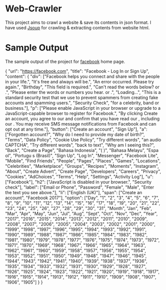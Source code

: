 # Web-Crawler
This project aims to crawl a website & save its contents in json format. I have used [Jsoup](https://jsoup.org/) for crawling & extracting contents from website html. 

# Sample Output 
The sample output of the project for [facebook](https://facebook.com) home page.

{
    "url": "https://facebook.com",
    "title": "Facebook - Log In or Sign Up",
    "content": {
        "div": ["Facebook helps you connect and share with the people in your life.", "It's free and always will be.", "An error occurred. Please try again.", "Birthday", "This field is required.", "Can't read the words below? or .", "Please enter the words or numbers you hear. or .", "Loading...", "This is a standard security test that we use to prevent spammers from creating fake accounts and spamming users.", "Security Check", "for a celebrity, band or business."],
        "p": ["Please enable JavaScript in your browser or upgrade to a JavaScript-capable browser to register for Facebook.", "By clicking Create an account, you agree to our and confirm that you have read our , including our . You may receive SMS message notifications from Facebook and can opt out at any time."],
        "button": ["Create an account", "Sign Up"],
        "a": ["Forgotten account?", "Why do I need to provide my date of birth?", "Terms", "Data Policy", "Cookie Use Policy", "Try different words", "an audio CAPTCHA", "Try different words", "back to text", "Why am I seeing this?", "Back", "Create a Page", "Bahasa Indonesia", "( )", "Bahasa Melayu", "Espa ol", "Portugu s (Brasil)", "Sign Up", "Log In", "Messenger", "Facebook Lite", "Mobile", "Find Friends", "People", "Pages", "Places", "Games", "Locations", "Celebrities", "Marketplace", "Groups", "Recipes", "Moments", "Instagram", "About", "Create Advert", "Create Page", "Developers", "Careers", "Privacy", "Cookies", "AdChoices", "Terms", "Help", "Settings", "Activity Log"],
        "u": ["Facebook"],
        "h2": ["JavaScript is disabled in your browser.", "Security check"],
        "label": ["Email or Phone", "Password", "Female", "Male", "Enter the text you see above."],
        "li": ["English (UK)"],
        "span": ["Create an account", "Facebook 2017"],
        "option": ["Day", "1", "2", "3", "4", "5", "6", "7", "8", "9", "10", "11", "12", "13", "14", "15", "16", "17", "18", "19", "20", "21", "22", "23", "24", "25", "26", "27", "28", "29", "30", "31", "Month", "Jan", "Feb", "Mar", "Apr", "May", "Jun", "Jul", "Aug", "Sept", "Oct", "Nov", "Dec", "Year", "2017", "2016", "2015", "2014", "2013", "2012", "2011", "2010", "2009", "2008", "2007", "2006", "2005", "2004", "2003", "2002", "2001", "2000", "1999", "1998", "1997", "1996", "1995", "1994", "1993", "1992", "1991", "1990", "1989", "1988", "1987", "1986", "1985", "1984", "1983", "1982", "1981", "1980", "1979", "1978", "1977", "1976", "1975", "1974", "1973", "1972", "1971", "1970", "1969", "1968", "1967", "1966", "1965", "1964", "1963", "1962", "1961", "1960", "1959", "1958", "1957", "1956", "1955", "1954", "1953", "1952", "1951", "1950", "1949", "1948", "1947", "1946", "1945", "1944", "1943", "1942", "1941", "1940", "1939", "1938", "1937", "1936", "1935", "1934", "1933", "1932", "1931", "1930", "1929", "1928", "1927", "1926", "1925", "1924", "1923", "1922", "1921", "1920", "1919", "1918", "1917", "1916", "1915", "1914", "1913", "1912", "1911", "1910", "1909", "1908", "1907", "1906", "1905"]
    }
}